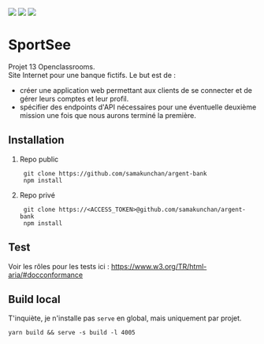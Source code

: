 [![](https://img.shields.io/badge/Plateform-Openclassroom-7451eb)](https://openclassrooms.com)
[![](https://img.shields.io/badge/Projet-Projet_13-blue)]()
[![](https://img.shields.io/badge/View_projet-Click_here-darkGreen)](https://samakunchan.github.io/argent-bank/)

# SportSee

Projet 13 Openclassrooms. <br>
Site Internet pour une banque fictifs. Le but est de :
- créer une application web permettant aux clients de se connecter et de gérer leurs comptes et leur profil.
- spécifier des endpoints d'API nécessaires pour une éventuelle deuxième mission une fois que nous aurons terminé la première.

## Installation

1. Repo public

        git clone https://github.com/samakunchan/argent-bank
        npm install
2. Repo privé

        git clone https://<ACCESS_TOKEN>@github.com/samakunchan/argent-bank
        npm install

## Test

Voir les rôles pour les tests ici : https://www.w3.org/TR/html-aria/#docconformance


## Build local

T'inquiète, je n'installe pas `serve` en global, mais uniquement par projet.

```shell
yarn build && serve -s build -l 4005
```
